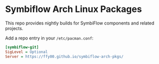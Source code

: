 # Symbiflow Arch Linux Packages

This repo provides nightly builds for SymbiFlow components
and related projects.

Add a repo entry in your `/etc/pacman.conf`:
```ini
[symbiflow-git]
SigLevel = Optional
Server = https://ffy00.github.io/symbiflow-arch-pkgs/
```
